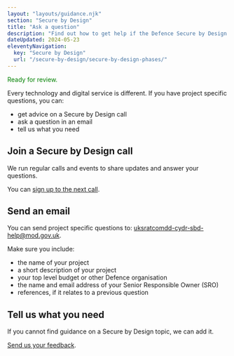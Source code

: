 ```yaml
---
layout: "layouts/guidance.njk"
section: "Secure by Design"
title: "Ask a question"
description: "Find out how to get help if the Defence Secure by Design guidance does not answer your questions."
dateUpdated: 2024-05-23
eleventyNavigation:
  key: "Secure by Design"
  url: "/secure-by-design/secure-by-design-phases/"
---
```


<p class="govuk-body" style="color:green">
Ready for review.
</p> 

Every technology and digital service is different. If you have project specific questions, you can: 

- get advice on a Secure by Design call 
- ask a question in an email
- tell us what you need


## Join a Secure by Design call

We run regular calls and events to share updates and answer your questions. 

You can [sign up to the next call]().


## Send an email 

You can send project specific questions to: [uksratcomdd-cydr-sbd-help@mod.gov.uk](mailto:uksratcomdd-cydr-sbd-help@mod.gov.uk?subject=Question%20on%20Secure%20by%20Design). 

Make sure you include: 

- the name of your project
- a short description of your project
- your top level budget or other Defence organisation 
- the name and email address of your Senior Responsible Owner (SRO)
- references, if it relates to a previous question
 

##  Tell us what you need

If you cannot find guidance on a Secure by Design topic, we can add it. 

[Send us your feedback](mailto:service-manual@digital.mod.uk?subject=Feedback%20on%20Secure%20by%20Design).
